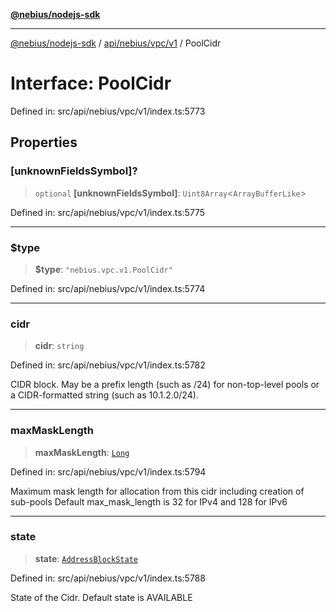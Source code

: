 [**@nebius/nodejs-sdk**](../../../../../README.md)

***

[@nebius/nodejs-sdk](../../../../../README.md) / [api/nebius/vpc/v1](../README.md) / PoolCidr

# Interface: PoolCidr

Defined in: src/api/nebius/vpc/v1/index.ts:5773

## Properties

### \[unknownFieldsSymbol\]?

> `optional` **\[unknownFieldsSymbol\]**: `Uint8Array`\<`ArrayBufferLike`\>

Defined in: src/api/nebius/vpc/v1/index.ts:5775

***

### $type

> **$type**: `"nebius.vpc.v1.PoolCidr"`

Defined in: src/api/nebius/vpc/v1/index.ts:5774

***

### cidr

> **cidr**: `string`

Defined in: src/api/nebius/vpc/v1/index.ts:5782

CIDR block.
 May be a prefix length (such as /24) for non-top-level pools
 or a CIDR-formatted string (such as 10.1.2.0/24).

***

### maxMaskLength

> **maxMaskLength**: [`Long`](../../../../../runtime/protos/core/classes/Long.md)

Defined in: src/api/nebius/vpc/v1/index.ts:5794

Maximum mask length for allocation from this cidr including creation of sub-pools
 Default max_mask_length is 32 for IPv4 and 128 for IPv6

***

### state

> **state**: [`AddressBlockState`](../type-aliases/AddressBlockState.md)

Defined in: src/api/nebius/vpc/v1/index.ts:5788

State of the Cidr.
 Default state is AVAILABLE
